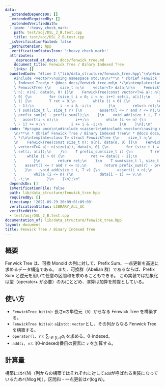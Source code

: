 ```yaml
---
data:
  _extendedDependsOn: []
  _extendedRequiredBy: []
  _extendedVerifiedWith:
  - icon: ':heavy_check_mark:'
    path: test/aoj/DSL_2_B.test.cpp
    title: test/aoj/DSL_2_B.test.cpp
  _isVerificationFailed: false
  _pathExtension: hpp
  _verificationStatusIcon: ':heavy_check_mark:'
  attributes:
    _deprecated_at_docs: docs/fenwick_tree.md
    document_title: Fenwick Tree / Binary Indexed Tree
    links: []
  bundledCode: "#line 2 \"lib/data_structure/fenwick_tree.hpp\"\n\n#include <cassert>\n\
    #include <vector>\nusing namespace std;\n\n/**\n * @brief Fenwick Tree / Binary\
    \ Indexed Tree\n * @docs docs/fenwick_tree.md\n */\n\ntemplate<class T> struct\
    \ FenwickTree {\n    size_t n;\n    vector<T> data;\n\n    FenwickTree(const size_t\
    \ n): n(n), data(n, 0) {}\n    FenwickTree(const vector<T>& a): n(size(a)), data(n,\
    \ 0) {\n        for (size_t i = 0; i < n; i++) set(i, a[i]);\n    }\n    T prefix_sum(size_t\
    \ i) {\n        T ret = 0;\n        while (i > 0) {\n            ret += data[i\
    \ - 1];\n            i -= i & -i;\n        }\n        return ret;\n    }\n   \
    \ T sum(size_t l, size_t r) {\n        assert(l <= r and r <= n);\n        return\
    \ prefix_sum(r) - prefix_sum(l);\n    }\n    void add(size_t i, T v) {\n     \
    \   assert(i < n);\n        i++;\n        while (i <= n) {\n            data[i\
    \ - 1] += v;\n            i += i & -i;\n        }\n    }\n};\n"
  code: "#pragma once\n\n#include <cassert>\n#include <vector>\nusing namespace std;\n\
    \n/**\n * @brief Fenwick Tree / Binary Indexed Tree\n * @docs docs/fenwick_tree.md\n\
    \ */\n\ntemplate<class T> struct FenwickTree {\n    size_t n;\n    vector<T> data;\n\
    \n    FenwickTree(const size_t n): n(n), data(n, 0) {}\n    FenwickTree(const\
    \ vector<T>& a): n(size(a)), data(n, 0) {\n        for (size_t i = 0; i < n; i++)\
    \ set(i, a[i]);\n    }\n    T prefix_sum(size_t i) {\n        T ret = 0;\n   \
    \     while (i > 0) {\n            ret += data[i - 1];\n            i -= i & -i;\n\
    \        }\n        return ret;\n    }\n    T sum(size_t l, size_t r) {\n    \
    \    assert(l <= r and r <= n);\n        return prefix_sum(r) - prefix_sum(l);\n\
    \    }\n    void add(size_t i, T v) {\n        assert(i < n);\n        i++;\n\
    \        while (i <= n) {\n            data[i - 1] += v;\n            i += i &\
    \ -i;\n        }\n    }\n};\n"
  dependsOn: []
  isVerificationFile: false
  path: lib/data_structure/fenwick_tree.hpp
  requiredBy: []
  timestamp: '2021-09-29 20:09:01+09:00'
  verificationStatus: LIBRARY_ALL_AC
  verifiedWith:
  - test/aoj/DSL_2_B.test.cpp
documentation_of: lib/data_structure/fenwick_tree.hpp
layout: document
title: Fenwick Tree / Binary Indexed Tree
---
```


## 概要

Fenwick Tree は、可換 Monoid の列に対して、Prefix Sum、一点更新を高速に求めるデータ構造である。
また、可換群（Abelian 群）であるならば、Prefix Sum と逆元を用いて任意の区間和を求めることもできる。
この実装では抽象化は型（operator+ が必要）のみにとどめ、演算は加算を前提としている。

## 使い方

- `FenwickTree bit(n)`: 長さ`n`の単位元（`0`）からなる Fenwick Tree を構築する。
- `FenwickTree bit(a)`: `a`は`std::vector`とし、その列からなる Fenwick Tree を構築する。
- `operator(l, r)`: $\sum_{i \in [l, r)}a_{i}$ を求める。0-indexed。
- `add(i, v)`: i(0-indexed)番目の要素に `v` を加算する。

## 計算量

構築には$\mathcal{O}(N)$（列からの構築ではそれぞれに対して`add`が呼ばれる実装になっているため$\mathcal{O}(N \log N)$）。区間和・一点更新は$\mathcal{O}(\log N)$。

